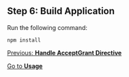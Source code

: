 ## Step 6: **Build Application**

Run the following command:
```
npm install
```

[Previous: **Handle AcceptGrant Directive**](4-acceptgrant-handler.md)

[Go to **Usage**](/README.md#usage)
